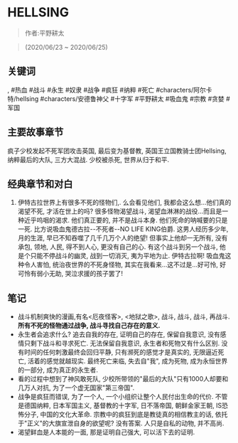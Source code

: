 # HELLSING

> 作者:平野耕太

> (2020/06/23 \~ 2020/06/25)

## 关键词
, #热血 #战斗 #永生 #奴隶 #战争 #疯狂 #纳粹 #死亡 #characters/阿尔卡特/hellsing  #characters/安德鲁神父 #十字军 #平野耕太 #吸血鬼 #宗教 #贪婪 #军国

## 主要故事章节
疯子少校发起不死军团攻击英国, 最后变为基督教, 英国王立国教骑士团Hellsing, 纳粹最后的大队, 三方大混战. 少校被杀死, 世界从归于和平.

## 经典章节和对白
1. 伊特古拉世界上有很多不死的怪物们,. 么会看见他们, 我都会这么想...他们真的渴望不死, 才活在世上的吗? 很多怪物渴望战斗, 渴望血淋淋的战役...而且是一种近乎呜咽的渴求. 他们真正要的, 并不是战斗本身. 他们死命的呐喊要的只是一死. 比方说吸血鬼德古拉\-\-不死者\-\-NO LIFE KING伯爵. 这男人经历多少年, 月的生涯, 早已不知吞噬了几千几万个人的绝望! 但事实上他却一无所有, 没有承包, 领地, 人民, 得不到人心, 更没有自己的心. 有这个战斗到另一个战斗, 他是个只能不停战斗的幽灵, 战到一切消灭, 夷为平地为止. 伊特古拉啊! 吸血鬼这种令人害怕, 统治夜世界的不死身怪物, 其实在我看来...这不过是...好可怜, 好可怜有弱小无助, 哭泣求援的孩子罢了!


## 笔记
* 战斗机制爽快的漫画,有名<厄夜怪客\>, <地狱之歌\>, 战斗, 战斗, 战斗, 再战斗. **所有不死的怪物通过战争, 战斗寻找自己存在的意义.**
* 永生者会追求什么? 追去自我的存在, 证明自己的存在, 保留自我意识, 没有感情只剩下战斗和寻求死亡. 无法保留自我意识, 永生者和死物又有什么区别. 没有时间的任何刺激最终会回归平静, 只有濒死的感觉才是真实的, 无限逼近死亡, 活着的感觉就越现实. 最终死亡来临, 失去自"我", 成为死物, 成为永恒世界的一部分, 成为真正的永生者.
* 看的过程中想到了神风敢死队, 少校所带领的"最后的大队"只有1000人却要和几万人对抗, 为了一个虚无国家"第三帝国".
* 战争是疯狂而错误, 为了一个人, 一个小组织让整个人民付出生命的代价. 不管是德国纳粹, 日本军国主义, 基督教的十字军, 日不落帝国, 朝鲜金家王朝, IS恐怖分子, 中国的文化大革命. 宗教中的疯狂到底是教徒真的相信教主的话, 依托于"正义"的大旗宣泄自身的欲望呢? 没有答案. 人只是自私的动物, 并不高尚.
* 渴望鲜血是人本能的一面, 那是证明自己强大, 可以活下去的证明.
